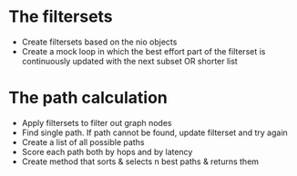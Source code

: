 
# The filtersets
- Create filtersets based on the nio objects
- Create a mock loop in which the best effort part of the filterset is continuously updated with the next subset OR shorter list


# The path calculation
- Apply filtersets to filter out graph nodes
- Find single path. If path cannot be found, update filterset and try again
- Create a list of all possible paths
- Score each path both by hops and by latency
- Create method that sorts & selects n best paths & returns them




